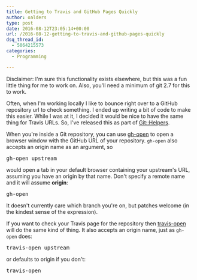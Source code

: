 ```yaml
---
title: Getting to Travis and GitHub Pages Quickly
author: oalders
type: post
date: 2016-08-12T23:05:14+00:00
url: /2016-08-12-getting-to-travis-and-github-pages-quickly
dsq_thread_id:
  - 5064215573
categories:
  - Programming

---
```

Disclaimer: I'm sure this functionality exists elsewhere, but this was a fun little thing for me to work on. Also, you'll need a minimum of git 2.7 for this to work.

Often, when I'm working locally I like to bounce right over to a GitHub repository url to check something. I ended up writing a bit of code to make this easier. While I was at it, I decided it would be nice to have the same thing for Travis URLs. So, I've released this as part of [Git::Helpers][1].

When you're inside a Git repository, you can use [gh-open][2] to open a browser window with the GitHub URL of your repository. `gh-open` also accepts an origin name as an argument, so 

<pre>gh-open upstream</pre>

would open a tab in your default browser containing your upstream's URL, assuming you have an origin by that name. Don't specify a remote name and it will assume **origin**: 

<pre>gh-open</pre>

It doesn't currently care which branch you're on, but patches welcome (in the kindest sense of the expression).

If you want to check your Travis page for the repository then [travis-open][2] will do the same kind of thing. It also accepts an origin name, just as `gh-open` does: 

<pre>travis-open upstream</pre>

or defaults to origin if you don't: 

<pre>travis-open</pre>

 [1]: https://metacpan.org/pod/Git::Helpers
 [2]: https://metacpan.org/pod/distribution/Git-Helpers/bin/gh-open
